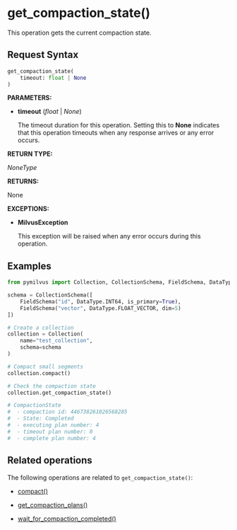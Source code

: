 # get_compaction_state()

This operation gets the current compaction state. 

## Request Syntax

```python
get_compaction_state(
    timeout: float | None
)
```

**PARAMETERS:**

- **timeout** (*float* | *None*)  

    The timeout duration for this operation. Setting this to **None** indicates that this operation timeouts when any response arrives or any error occurs.

**RETURN TYPE:**

*NoneType*

**RETURNS:**

None

**EXCEPTIONS:**

- **MilvusException**

    This exception will be raised when any error occurs during this operation.

## Examples

```python
from pymilvus import Collection, CollectionSchema, FieldSchema, DataType

schema = CollectionSchema([
    FieldSchema("id", DataType.INT64, is_primary=True),
    FieldSchema("vector", DataType.FLOAT_VECTOR, dim=5)
])

# Create a collection
collection = Collection(
    name="test_collection",
    schema=schema
)

# Compact small segments
collection.compact()

# Check the compaction state
collection.get_compaction_state()

# CompactionState
#  - compaction id: 446738261026568285
#  - State: Completed
#  - executing plan number: 4
#  - timeout plan number: 0
#  - complete plan number: 4
```

## Related operations

The following operations are related to `get_compaction_state()`:

- [compact()](compact.md)

- [get_compaction_plans()](get_compaction_plans.md)

- [wait_for_compaction_completed()](wait_for_compaction_completed.md)

